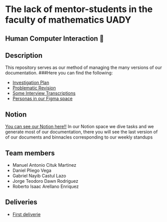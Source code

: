 # The lack of mentor-students in the faculty of mathematics UADY
## Human Computer Interaction 🤖

## Description
This repository serves as our method of managing the many versions of our documentation.
###Here you can find the following:

- [Investigation Plan](https://github.com/Teodoro-lab/Mentor-Students/blob/main/documents/analysis/Investigation_plan_V1.0.md)
- [Problematic Revision](https://github.com/Teodoro-lab/Mentor-Students/blob/main/documents/analysis/)
- [Some Interview Transcriptions](https://github.com/Teodoro-lab/Mentor-Students/tree/main/documents/interview%20transcriptions)
- [Personas in our Figma space](https://www.figma.com/file/P8A6XFq83tpyfBzZPGTpgS/Untitled?node-id=0%3A1&t=4ULZImhK8U1fBPDg-1)

## Notion 
[You can see our Notion here!!](https://www.notion.so/Logs-c90af62b948342bea0efcf304e7b8e9f)
In our Notion space we dive tasks and we generate most of our documentation, there you will see 
the last version of of our documents and binnacles corresponding to our weekly standups

## Team members

- Manuel Antonio Cituk Martinez
- Daniel Pliego Vega
- Gabriel Nayib Castul Lazo
- Jorge Teodoro Dawn Rodriguez
- Roberto Isaac Arellano Enriquez


## Deliveries
- [First deliverie](https://github.com/Teodoro-lab/Mentor-Students/blob/main/deliveries/Entrega_1.mp4)
